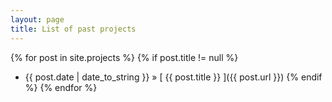 ```yaml
---
layout: page
title: List of past projects
---
```


{% for post in site.projects %}
 {% if post.title != null %}
   * {{ post.date | date_to_string }} &raquo; [ {{ post.title }} ]({{ post.url }})
 {% endif %}
{% endfor %}

